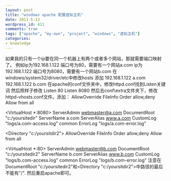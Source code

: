 ```yaml
---
layout: post
title: "windows apache 配置虚拟主机"
date: 2011-5-13
wordpress_id: 411
comments: true
tags: ["apache", "my-own", "project", "windows", "虚拟主机"]
categories:
- knowledge
---
```

<meta name="_edit_last" content="1" />
<meta name="_su_description" content="在windows中配置apache虚拟主机。采用单ip多端口映射。" />
<meta name="_su_keywords" content="windows,apache,配置,虚拟,主机,多端口,单ip" />
<meta name="_su_rich_snippet_type" content="none" />
<meta name="_su_title" content="windows,apache,配置,虚拟,主机,多端口" />
<meta name="views" content="363" />
如果我的只有一个ip要在同一个机器上有两个或者多个网站，那就需要端口映射了。
例如ip为192.168.1.122 端口号为80，需要有一个网站a.com
ip为192.168.1.122 端口号为8080，需要有一个网站b.com
在windows/system32/driver/etc中修改hosts 添加
192.168.1.122 a.com
192.168.1.122 b.com
在apache的conf文件夹中，修改httpd.conf找到Listen关键词
然后照样子修改
Listen 80
Listen 8080
然后去conf\extra文件夹下，修改httpd-vhosts.conf文件。添加：
<Directory "c:/yoursitdir">
   AllowOverride FileInfo
   Order allow,deny
   Allow from all
</Directory>

<VirtualHost *:8080>
    ServerAdmin webmaster@a.com
   	DocumentRoot "c:/yoursitedir"
    ServerName a.com
    ServerAlias www.a.com
    CustomLog "logs/a.com-access.log" common
    ErrorLog "logs/a.com-error.log"
</VirtualHost>

<Directory "c:/yoursitdir2">
   AllowOverride FileInfo
   Order allow,deny
   Allow from all
</Directory>

<VirtualHost *:80>
    ServerAdmin webmaster@b.com
    DocumentRoot "c:/yoursitedir2"
    ServerName b.com
    ServerAlias www.b.com
    CustomLog "logs/b.com-access.log" common
    ErrorLog "logs/b.com-error.log"
</VirtualHost>
注意在DocumentRoot "c:/yoursitedir2"和<Directory "c:/yoursitdir2">中路径的最后不能有"/".
然后重启apache即可。

